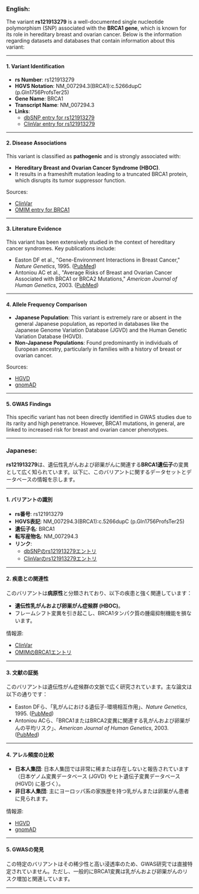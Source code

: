 ### English:
The variant **rs121913279** is a well-documented single nucleotide polymorphism (SNP) associated with the **BRCA1 gene**, which is known for its role in hereditary breast and ovarian cancer. Below is the information regarding datasets and databases that contain information about this variant:

---

#### 1. **Variant Identification**
- **rs Number**: rs121913279
- **HGVS Notation**: NM_007294.3(BRCA1):c.5266dupC (p.Gln1756ProfsTer25)
- **Gene Name**: BRCA1
- **Transcript Name**: NM_007294.3
- **Links**:
  - [dbSNP entry for rs121913279](https://www.ncbi.nlm.nih.gov/snp/rs121913279)
  - [ClinVar entry for rs121913279](https://www.ncbi.nlm.nih.gov/clinvar/variation/17661/)

---

#### 2. **Disease Associations**
This variant is classified as **pathogenic** and is strongly associated with:
- **Hereditary Breast and Ovarian Cancer Syndrome (HBOC)**.
- It results in a frameshift mutation leading to a truncated BRCA1 protein, which disrupts its tumor suppressor function.

Sources:
- [ClinVar](https://www.ncbi.nlm.nih.gov/clinvar/variation/17661/)
- [OMIM entry for BRCA1](https://www.omim.org/entry/113705)

---

#### 3. **Literature Evidence**
This variant has been extensively studied in the context of hereditary cancer syndromes. Key publications include:
- Easton DF et al., "Gene-Environment Interactions in Breast Cancer," *Nature Genetics*, 1995. ([PubMed](https://pubmed.ncbi.nlm.nih.gov/8524414/))
- Antoniou AC et al., "Average Risks of Breast and Ovarian Cancer Associated with BRCA1 or BRCA2 Mutations," *American Journal of Human Genetics*, 2003. ([PubMed](https://pubmed.ncbi.nlm.nih.gov/12677558/))

---

#### 4. **Allele Frequency Comparison**
- **Japanese Population**: This variant is extremely rare or absent in the general Japanese population, as reported in databases like the Japanese Genome Variation Database (JGVD) and the Human Genetic Variation Database (HGVD).
- **Non-Japanese Populations**: Found predominantly in individuals of European ancestry, particularly in families with a history of breast or ovarian cancer.

Sources:
- [HGVD](https://www.hgvd.genome.med.kyoto-u.ac.jp/)
- [gnomAD](https://gnomad.broadinstitute.org/variant/13-32914438-C-CG)

---

#### 5. **GWAS Findings**
This specific variant has not been directly identified in GWAS studies due to its rarity and high penetrance. However, BRCA1 mutations, in general, are linked to increased risk for breast and ovarian cancer phenotypes.

---

### Japanese:
**rs121913279**は、遺伝性乳がんおよび卵巣がんに関連する**BRCA1遺伝子**の変異として広く知られています。以下に、このバリアントに関するデータセットとデータベースの情報を示します。

---

#### 1. **バリアントの識別**
- **rs番号**: rs121913279
- **HGVS表記**: NM_007294.3(BRCA1):c.5266dupC (p.Gln1756ProfsTer25)
- **遺伝子名**: BRCA1
- **転写産物名**: NM_007294.3
- **リンク**:
  - [dbSNPのrs121913279エントリ](https://www.ncbi.nlm.nih.gov/snp/rs121913279)
  - [ClinVarのrs121913279エントリ](https://www.ncbi.nlm.nih.gov/clinvar/variation/17661/)

---

#### 2. **疾患との関連性**
このバリアントは**病原性**と分類されており、以下の疾患と強く関連しています：
- **遺伝性乳がんおよび卵巣がん症候群 (HBOC)**。
- フレームシフト変異を引き起こし、BRCA1タンパク質の腫瘍抑制機能を損ないます。

情報源:
- [ClinVar](https://www.ncbi.nlm.nih.gov/clinvar/variation/17661/)
- [OMIMのBRCA1エントリ](https://www.omim.org/entry/113705)

---

#### 3. **文献の証拠**
このバリアントは遺伝性がん症候群の文脈で広く研究されています。主な論文は以下の通りです：
- Easton DFら、「乳がんにおける遺伝子-環境相互作用」、*Nature Genetics*, 1995. ([PubMed](https://pubmed.ncbi.nlm.nih.gov/8524414/))
- Antoniou ACら、「BRCA1またはBRCA2変異に関連する乳がんおよび卵巣がんの平均リスク」、*American Journal of Human Genetics*, 2003. ([PubMed](https://pubmed.ncbi.nlm.nih.gov/12677558/))

---

#### 4. **アレル頻度の比較**
- **日本人集団**: 日本人集団では非常に稀または存在しないと報告されています（日本ゲノム変異データベース (JGVD) やヒト遺伝子変異データベース (HGVD) に基づく）。
- **非日本人集団**: 主にヨーロッパ系の家族歴を持つ乳がんまたは卵巣がん患者に見られます。

情報源:
- [HGVD](https://www.hgvd.genome.med.kyoto-u.ac.jp/)
- [gnomAD](https://gnomad.broadinstitute.org/variant/13-32914438-C-CG)

---

#### 5. **GWASの発見**
この特定のバリアントはその稀少性と高い浸透率のため、GWAS研究では直接特定されていません。ただし、一般的にBRCA1変異は乳がんおよび卵巣がんのリスク増加と関連しています。

---